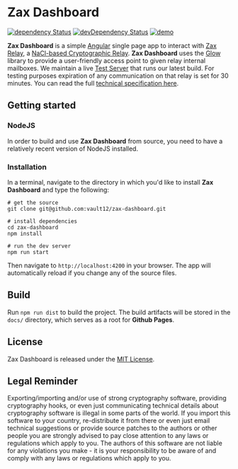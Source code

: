 # Zax Dashboard

[![dependency Status](https://david-dm.org/ismaestro/angular8-example-app.svg)](https://david-dm.org/vault12/zax-dashboard#info=dependencies)
[![devDependency Status](https://david-dm.org/ismaestro/angular8-example-app/dev-status.svg)](https://david-dm.org/vault12/zax-dashboard#info=devDependencies)
[![demo](https://img.shields.io/badge/demo-online-brightgreen.svg)](https://vault12.github.io/zax-dashboard/)

**Zax Dashboard** is a simple [Angular](https://angular.io) single page app to interact with [Zax Relay](https://github.com/vault12/zax), a [NaCl-based Cryptographic Relay](https://s3-us-west-1.amazonaws.com/vault12/zax_infogfx.jpg). **Zax Dashboard** uses the [Glow](https://github.com/vault12/glow) library to provide a user-friendly access point to given relay internal mailboxes. We maintain a live [Test Server](https://zax-test.vault12.com) that runs our latest build. For testing purposes expiration of any communication on that relay is set for 30 minutes. You can read the full [technical specification here](http://bit.ly/nacl_relay_spec).

## Getting started

### NodeJS

In order to build and use **Zax Dashboard** from source, you need to have a relatively recent version of NodeJS installed.

### Installation

In a terminal, navigate to the directory in which you'd like to install **Zax Dashboard** and type the following:

```Shell
# get the source
git clone git@github.com:vault12/zax-dashboard.git

# install dependencies
cd zax-dashboard
npm install

# run the dev server
npm run start
```

Then navigate to `http://localhost:4200` in your browser. The app will automatically reload if you change any of the source files.

## Build

Run `npm run dist` to build the project. The build artifacts will be stored in the `docs/` directory, which serves as a root for **Github Pages**.

## License

Zax Dashboard is released under the [MIT License](http://opensource.org/licenses/MIT).

## Legal Reminder

Exporting/importing and/or use of strong cryptography software, providing cryptography hooks, or even just communicating technical details about cryptography software is illegal in some parts of the world. If you import this software to your country, re-distribute it from there or even just email technical suggestions or provide source patches to the authors or other people you are strongly advised to pay close attention to any laws or regulations which apply to you. The authors of this software are not liable for any violations you make - it is your responsibility to be aware of and comply with any laws or regulations which apply to you.
